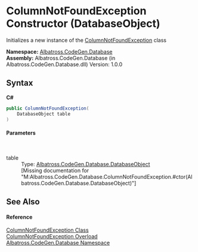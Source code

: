 # ColumnNotFoundException Constructor (DatabaseObject)
 

Initializes a new instance of the <a href="E7D5382F.md">ColumnNotFoundException</a> class

**Namespace:**&nbsp;<a href="E11F5D98.md">Albatross.CodeGen.Database</a><br />**Assembly:**&nbsp;Albatross.CodeGen.Database (in Albatross.CodeGen.Database.dll) Version: 1.0.0

## Syntax

**C#**<br />
``` C#
public ColumnNotFoundException(
	DatabaseObject table
)
```


#### Parameters
&nbsp;<dl><dt>table</dt><dd>Type: <a href="69114895.md">Albatross.CodeGen.Database.DatabaseObject</a><br />\[Missing <param name="table"/> documentation for "M:Albatross.CodeGen.Database.ColumnNotFoundException.#ctor(Albatross.CodeGen.Database.DatabaseObject)"\]</dd></dl>

## See Also


#### Reference
<a href="E7D5382F.md">ColumnNotFoundException Class</a><br /><a href="FBFC8CA7.md">ColumnNotFoundException Overload</a><br /><a href="E11F5D98.md">Albatross.CodeGen.Database Namespace</a><br />